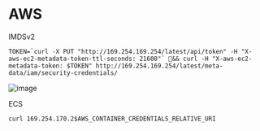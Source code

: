 # AWS

IMDSv2
```
TOKEN=`curl -X PUT "http://169.254.169.254/latest/api/token" -H "X-aws-ec2-metadata-token-ttl-seconds: 21600"` && curl -H "X-aws-ec2-metadata-token: $TOKEN" http://169.254.169.254/latest/meta-data/iam/security-credentials/
```
![image](https://github.com/user-attachments/assets/17f3b35d-66cf-46a6-90f2-d956b5071396)

ECS
```
curl 169.254.170.2$AWS_CONTAINER_CREDENTIALS_RELATIVE_URI
```
